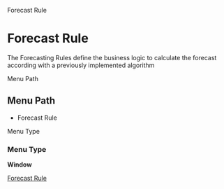
Forecast Rule
# Forecast Rule


The Forecasting Rules define the business logic to calculate the forecast according with a previously implemented algorithm

Menu Path
## Menu Path



- Forecast Rule

Menu Type
### Menu Type

**Window**


[Forecast Rule](functional-guide/window/window-forecast-rule.md)